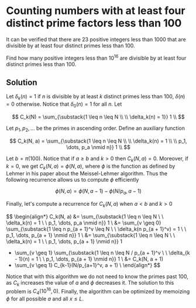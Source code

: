 # Counting numbers with at least four distinct prime factors less than 100

<p>It can be verified that there are 23 positive integers less than 1000 that are divisible by at least four distinct primes less than 100.</p>

<p>Find how many positive integers less than 10<sup>16</sup> are divisible by at least four distinct primes less than 100.</p>

## Solution

Let $\delta_k(n) = 1$ if $n$ is divisible by at least $k$ distinct primes less than $100$, $\delta(n) = 0$ otherwise. Notice that $\delta_0(n) = 1$ for all $n$. Let

$$
C_k(N) = \sum_{\substack{1 \leq n \leq N \\ \\ \delta_k(n) = 1}} 1 \\
$$

Let $p_1, p_2, \dots$ be the primes in ascending order. Define an auxiliary function

$$
C_k(N, a) = \sum_{\substack{1 \leq n \leq N \\ \\ \delta_k(n) = 1 \\ \\ p_1, \dots, p_a \nmid n}} 1 \\
$$

Let $b = \pi(100)$. Notice that if $a \geq b$ and $k > 0$ then $C_k(N, a) = 0$. Moreover, if $k = 0$, we get $C_k(N, a) = \phi(N, a)$, where $\phi$ is the function as defined by Lehmer in his paper about the Meissel-Lehmer algorithm. Thus the following recurrence allows us to compute $\phi$ efficiently

$$
\phi(N, a) = \phi(N, a - 1) - \phi(N / p_a, a - 1)
$$

Finally, let's compute a recurrence for $C_k(N, a)$ when $a < b$ and $k > 0$

$$
\begin{align*}
C_k(N, a)
&= \sum_{\substack{1 \leq n \leq N \\ \\ \delta_k(n) = 1 \\ \\ p_1, \dots, p_a \nmid n}} 1 \\
&= \sum_{v \geq 0} \sum_{\substack{1 \leq n p_{a + 1}^v \leq N \\ \\ \delta_k(n p_{a + 1}^v) = 1 \\ \\ p_1, \dots, p_{a + 1} \nmid n}} 1 \\
&= \sum_{\substack{1 \leq n \leq N \\ \\ \delta_k(n) = 1 \\ \\ p_1, \dots, p_{a + 1} \nmid n}} 1
+ \sum_{v \geq 1} \sum_{\substack{1 \leq n \leq N / p_{a + 1}^v \\ \\ \delta_{k - 1}(n) = 1 \\ \\ p_1, \dots, p_{a + 1} \nmid n}} 1 \\
&= C_k(N, a + 1)
+ \sum_{v \geq 1} C_{k-1}(N/p_{a+1}^v, a + 1) \\
\end{align*}
$$

Notice that with this algorithm we do not need to know the primes past $100$, as $C_k$ increases the value of $a$ and $\phi$ decreases it. The solution to this problem is $C_4(10^{16}, 0)$. Finally, the algorithm can be optimized by memoizing $\phi$ for all possible $a$ and all $x \leq L$.